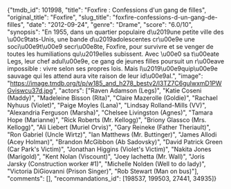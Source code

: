 {"tmdb_id": 101998, "title": "Foxfire : Confessions d'un gang de filles", "original_title": "Foxfire", "slug_title": "foxfire-confessions-d-un-gang-de-filles", "date": "2012-09-24", "genre": "Drame", "score": "6.0/10", "synopsis": "En 1955, dans un quartier populaire d\u2019une petite ville des \u00c9tats-Unis, une bande d\u2019adolescentes cr\u00e9e une soci\u00e9t\u00e9 secr\u00e8te, Foxfire, pour survivre et se venger de toutes les humiliations qu\u2019elles subissent. Avec \u00e0 sa t\u00eate Legs, leur chef adul\u00e9e, ce gang de jeunes filles poursuit un r\u00eave impossible : vivre selon ses propres lois. Mais l\u2019\u00e9quip\u00e9e sauvage qui les attend aura vite raison de leur id\u00e9al.", "image": "https://image.tmdb.org/t/p/w185_and_h278_bestv2/l3TZ7C6gulwxmD1PWGviswcu37d.jpg", "actors": ["Raven Adamson (Legs)", "Katie Coseni (Maddy)", "Madeleine Bisson (Rita)", "Claire Mazerolle (Goldie)", "Rachael Nyhuus (Violet)", "Paige Moyles (Lana)", "Lindsay Rolland-Mills (VV)", "Alexandria Ferguson (Marsha)", "Chelsee Livingston (Agnes)", "Tamara Hope (Marianne)", "Rick Roberts (Mr. Kellogg)", "Briony Glassco (Mrs. Kellogg)", "Ali Liebert (Muriel Orvis)", "Gary Reineke (Father Theriault)", "Ron Gabriel (Uncle Wirtz)", "Ian Matthews (Mr. Buttinger)", "James Allodi (Acey Holman)", "Brandon McGibbon (Ab Sadovsky)", "David Patrick Green (Car Park's Victim)", "Jonathan Higgins (Violet's Victim)", "Nakita Jones (Marigold)", "Kent Nolan (Viscount)", "Joey Iachetta (Mr. Wall)", "Joris Jarsky (Construction worker #1)", "Michelle Nolden (Well to do lady)", "Victoria DiGiovanni (Prison Singer)", "Rob Stewart (Man on bus)"], "comments": [], "recommandations_id": [198537, 199503, 27441, 34935]}